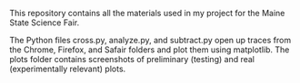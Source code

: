 This repository contains all the materials used in my project for the Maine State Science Fair. 

The Python files cross.py, analyze.py, and subtract.py open up traces from the Chrome, Firefox, and Safair folders and plot them using matplotlib.
The plots folder contains screenshots of preliminary (testing) and real (experimentally relevant) plots.